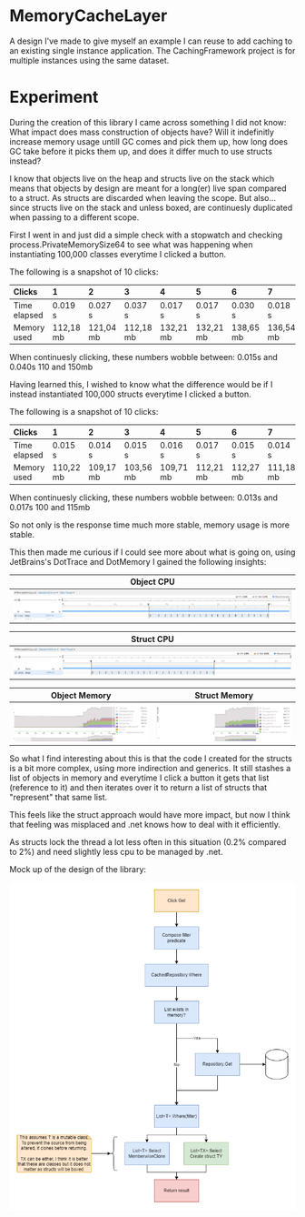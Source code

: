 # MemoryCacheLayer

A design I've made to give myself an example I can reuse to add caching to an existing single instance application.
The CachingFramework project is for multiple instances using the same dataset.

# Experiment

During the creation of this library I came across something I did not know: What impact does mass construction of objects have? Will it indefinitly increase memory usage untill GC comes and pick them up, how long does GC take before it picks them up, and does it differ much to use structs instead?

I know that objects live on the heap and structs live on the stack which means that objects by design are meant for a long(er) live span compared to a struct. As structs are discarded when leaving the scope. But also... since structs live on the stack and unless boxed, are continuesly duplicated when passing to a different scope.

First I went in and just did a simple check with a stopwatch and checking process.PrivateMemorySize64 to see what was happening when instantiating 100,000 classes everytime I clicked a button.

The following is a snapshot of 10 clicks:

| Clicks       | 1         | 2         | 3         | 4         | 5         | 6         | 7         | 8         | 3         | 3         |
|:-------------|:----------|:----------|:----------|:----------|:----------|:----------|:----------|:----------|:----------|:----------|
| Time elapsed | 0.019 s   | 0.027 s   | 0.037 s   | 0.017 s   | 0.017 s   | 0.030 s   | 0.018 s   | 0.018 s   | 0.017 s   | 0.028 s   |
| Memory used  | 112,18 mb | 121,04 mb | 112,18 mb | 132,21 mb | 132,21 mb | 138,65 mb | 136,54 mb | 141,29 mb | 132,66 mb | 146,63 mb |

When continuesly clicking, these numbers wobble between:
0.015s and 0.040s
110 and 150mb

Having learned this, I wished to know what the difference would be if I instead instantiated 100,000 structs everytime I clicked a button.

The following is a snapshot of 10 clicks:

| Clicks       | 1         | 2         | 3         | 4         | 5         | 6         | 7         | 8         | 3         | 3         |
|:-------------|:----------|:----------|:----------|:----------|:----------|:----------|:----------|:----------|:----------|:----------|
| Time elapsed | 0.015 s   | 0.014 s   | 0.015 s   | 0.016 s   | 0.017 s   | 0.015 s   | 0.014 s   | 0.015 s   | 0.016 s   | 0.016 s   |
| Memory used  | 110,22 mb | 109,17 mb | 103,56 mb | 109,71 mb | 112,21 mb | 112,27 mb | 111,18 mb | 103,32 mb | 108,85 mb | 111,34 mb |

When continuesly clicking, these numbers wobble between:
0.013s and 0.017s
100 and 115mb

So not only is the response time much more stable, memory usage is more stable.

This then made me curious if I could see more about what is going on, using JetBrains's DotTrace and DotMemory I gained the following insights:

| Object CPU |
| --- |
| ![ObjectMemory](Documents/Experiment/Object/ObjectCpuTrace.png) |

| Struct CPU |
| --- |
| ![StructMemory](Documents/Experiment/Object/StructCpuTrace.png) |

| Object Memory | Struct Memory |
| --- | --- |
| ![ObjectMemory](Documents/Experiment/Object/ObjectMemoryTrace.png) | ![StructMemory](Documents/Experiment/Object/StructMemoryTrace.png) |

So what I find interesting about this is that the code I created for the structs is a bit more complex, using more indirection and generics. It still stashes a list of objects in memory and everytime I click a button it gets that list (reference to it) and then iterates over it to return a list of structs that "represent" that same list.

This feels like the struct approach would have more impact, but now I think that feeling was misplaced and .net knows how to deal with it efficiently.

As structs lock the thread a lot less often in this situation (0.2% compared to 2%) and need slightly less cpu to be managed by .net.

Mock up of the design of the library:

![Design](Documents/Design.png)

